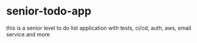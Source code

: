 # senior-todo-app
this is a senior level to do list application with tests, ci/cd, auth, aws, email service and more 
